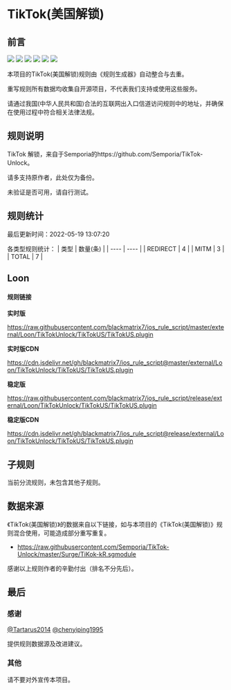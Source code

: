 # TikTok(美国解锁)

## 前言

![](https://shields.io/badge/-移除重复规则-ff69b4) ![](https://shields.io/badge/-DOMAIN与DOMAIN--SUFFIX合并-green) ![](https://shields.io/badge/-DOMAIN与DOMAIN--KEYWORD合并-9cf) ![](https://shields.io/badge/-IP--CIDR(6)合并-blueviolet) ![](https://shields.io/badge/-MITM--HOSTNAME合并-brightgreen) ![](https://shields.io/badge/-正则推导HOSTNAME-033da7) 

本项目的TikTok(美国解锁)规则由《规则生成器》自动整合与去重。

重写规则所有数据均收集自开源项目，不代表我们支持或使用这些服务。

请通过我国(中华人民共和国)合法的互联网出入口信道访问规则中的地址，并确保在使用过程中符合相关法律法规。
## 规则说明
TikTok 解锁，来自于Semporia的https://github.com/Semporia/TikTok-Unlock。

请多支持原作者，此处仅为备份。

未验证是否可用，请自行测试。

## 规则统计

最后更新时间：2022-05-19 13:07:20

各类型规则统计：
| 类型 | 数量(条)  | 
| ---- | ----  |
| REDIRECT | 4  | 
| MITM | 3  | 
| TOTAL | 7  | 


## Loon 

#### 规则链接
**实时版**

https://raw.githubusercontent.com/blackmatrix7/ios_rule_script/master/external/Loon/TikTokUnlock/TikTokUS/TikTokUS.plugin

**实时版CDN**

https://cdn.jsdelivr.net/gh/blackmatrix7/ios_rule_script@master/external/Loon/TikTokUnlock/TikTokUS/TikTokUS.plugin

**稳定版**

https://raw.githubusercontent.com/blackmatrix7/ios_rule_script/release/external/Loon/TikTokUnlock/TikTokUS/TikTokUS.plugin

**稳定版CDN**

https://cdn.jsdelivr.net/gh/blackmatrix7/ios_rule_script@release/external/Loon/TikTokUnlock/TikTokUS/TikTokUS.plugin

## 子规则

当前分流规则，未包含其他子规则。


## 数据来源

《TikTok(美国解锁)》的数据来自以下链接，如与本项目的《TikTok(美国解锁)》规则混合使用，可能造成部分重写重复。

- https://raw.githubusercontent.com/Semporia/TikTok-Unlock/master/Surge/TiKok-kR.sgmodule


感谢以上规则作者的辛勤付出（排名不分先后）。

## 最后

### 感谢

[@Tartarus2014](https://github.com/Tartarus2014)  [@chenyiping1995](https://github.com/chenyiping1995) 

提供规则数据源及改进建议。

### 其他

请不要对外宣传本项目。